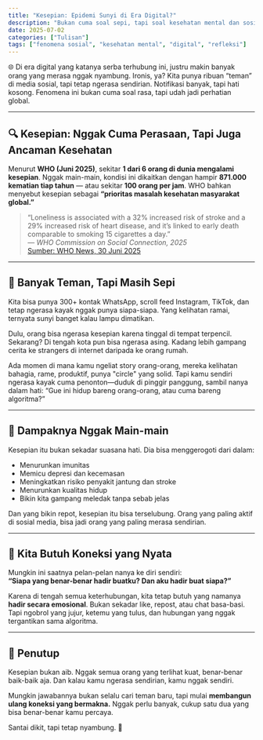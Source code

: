 ```yaml
---
title: "Kesepian: Epidemi Sunyi di Era Digital?"
description: "Bukan cuma soal sepi, tapi soal kesehatan mental dan sosial yang makin terkikis di tengah keramaian online."
date: 2025-07-02
categories: ["Tulisan"]
tags: ["fenomena sosial", "kesehatan mental", "digital", "refleksi"]
---
```


🌐 Di era digital yang katanya serba terhubung ini, justru makin banyak orang yang merasa nggak nyambung. Ironis, ya? Kita punya ribuan “teman” di media sosial, tapi tetap ngerasa sendirian. Notifikasi banyak, tapi hati kosong. Fenomena ini bukan cuma soal rasa, tapi udah jadi perhatian global.

---

## 🔍 Kesepian: Nggak Cuma Perasaan, Tapi Juga Ancaman Kesehatan

Menurut **WHO (Juni 2025)**, sekitar **1 dari 6 orang di dunia mengalami kesepian**. Nggak main-main, kondisi ini dikaitkan dengan hampir **871.000 kematian tiap tahun** — atau sekitar **100 orang per jam**. WHO bahkan menyebut kesepian sebagai **“prioritas masalah kesehatan masyarakat global.”**

> “Loneliness is associated with a 32% increased risk of stroke and a 29% increased risk of heart disease, and it’s linked to early death comparable to smoking 15 cigarettes a day.”  
> — *WHO Commission on Social Connection, 2025*  
> [Sumber: WHO News, 30 Juni 2025](https://www.who.int/news/item/30-06-2025-social-connection-linked-to-improved-heath-and-reduced-risk-of-early-death)

---

## 📱 Banyak Teman, Tapi Masih Sepi

Kita bisa punya 300+ kontak WhatsApp, scroll feed Instagram, TikTok, dan tetap ngerasa kayak nggak punya siapa-siapa. Yang kelihatan ramai, ternyata sunyi banget kalau lampu dimatikan.

Dulu, orang bisa ngerasa kesepian karena tinggal di tempat terpencil. Sekarang? Di tengah kota pun bisa ngerasa asing. Kadang lebih gampang cerita ke strangers di internet daripada ke orang rumah.

Ada momen di mana kamu ngeliat story orang-orang, mereka kelihatan bahagia, rame, produktif, punya "circle" yang solid. Tapi kamu sendiri ngerasa kayak cuma penonton—duduk di pinggir panggung, sambil nanya dalam hati: “Gue ini hidup bareng orang-orang, atau cuma bareng algoritma?”

---

## 🧠 Dampaknya Nggak Main-main

Kesepian itu bukan sekadar suasana hati. Dia bisa menggerogoti dari dalam:

- Menurunkan imunitas  
- Memicu depresi dan kecemasan  
- Meningkatkan risiko penyakit jantung dan stroke  
- Menurunkan kualitas hidup  
- Bikin kita gampang meledak tanpa sebab jelas

Dan yang bikin repot, kesepian itu bisa terselubung. Orang yang paling aktif di sosial media, bisa jadi orang yang paling merasa sendirian.

---

## 🧩 Kita Butuh Koneksi yang Nyata

Mungkin ini saatnya pelan-pelan nanya ke diri sendiri:  
**“Siapa yang benar-benar hadir buatku? Dan aku hadir buat siapa?”**

Karena di tengah semua keterhubungan, kita tetap butuh yang namanya **hadir secara emosional**. Bukan sekadar like, repost, atau chat basa-basi. Tapi ngobrol yang jujur, ketemu yang tulus, dan hubungan yang nggak tergantikan sama algoritma.

---

## 🚪 Penutup

Kesepian bukan aib. Nggak semua orang yang terlihat kuat, benar-benar baik-baik aja. Dan kalau kamu ngerasa sendirian, kamu nggak sendiri.

Mungkin jawabannya bukan selalu cari teman baru, tapi mulai **membangun ulang koneksi yang bermakna.** Nggak perlu banyak, cukup satu dua yang bisa benar-benar kamu percaya.

Santai dikit, tapi tetap nyambung. 🤝
